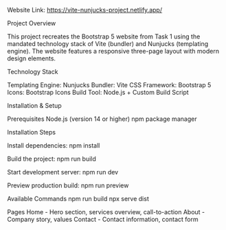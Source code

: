 Website Link: https://vite-nunjucks-project.netlify.app/

Project Overview

This project recreates the Bootstrap 5 website from Task 1 using the mandated technology stack of Vite (bundler) and Nunjucks (templating engine). The website features a responsive three-page layout with modern design elements.

Technology Stack

Templating Engine: Nunjucks
Bundler: Vite
CSS Framework: Bootstrap 5
Icons: Bootstrap Icons
Build Tool: Node.js + Custom Build Script

Installation & Setup

Prerequisites
Node.js (version 14 or higher)
npm package manager

Installation Steps

Install dependencies:
npm install

Build the project:
npm run build

Start development server:
npm run dev

Preview production build:
npm run preview

Available Commands
npm run build 
npx serve dist

Pages
Home - Hero section, services overview, call-to-action
About - Company story, values
Contact - Contact information, contact form

